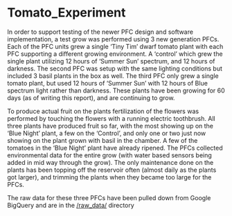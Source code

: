 # Tomato_Experiment

In order to support testing of the newer PFC design and software implementation, a test grow was performed using 3 new generation PFCs. Each of the PFC units grew a single ‘Tiny Tim’ dwarf tomato plant with each PFC supporting a different growing environment. A ‘control’ which grew the single plant utilizing 12 hours of ‘Summer Sun’ spectrum, and 12 hours of darkness. The second PFC was setup with the same lighting conditions but included 3 basil plants in the box as well. The third PFC only grew a single tomato plant, but used 12 hours of ‘Summer Sun’ with 12 hours of Blue spectrum light rather than darkness. These plants have been growing for 60 days (as of writing this report), and are continuing to grow. 

To produce actual fruit on the plants fertilization of the flowers was performed by touching the flowers with a running electric toothbrush. All three plants have produced fruit so far, with the most showing up on the ‘Blue Night’ plant, a few on the ‘Control’, and only  one or two just now showing on the plant grown with basil in the chamber. A few of the tomatoes in the ‘Blue Night’ plant have already ripened. The PFCs collected environmental data for the entire grow (with water based sensors being added in mid way through the grow). The only maintenance done on the plants has been topping off the reservoir often (almost daily as the plants got larger), and trimming the plants when they became too large for the PFCs. 

The raw data for these three PFCs have been pulled down from Google BigQuery and are in the [/raw_data/](/raw_data/) directory
